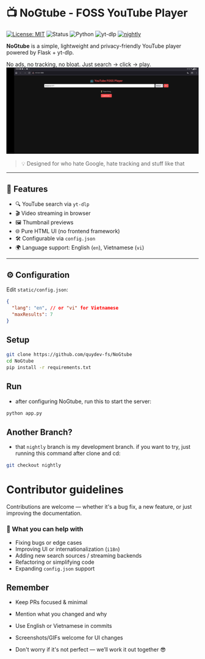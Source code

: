 # 📺 NoGtube - FOSS YouTube Player

[![License: MIT](https://img.shields.io/badge/License-MIT-blue.svg)](LICENSE)
![Status](https://img.shields.io/badge/status-pre_release-orange)
![Python](https://img.shields.io/badge/python-3.7%2B-blue)
![yt-dlp](https://img.shields.io/badge/powered%20by-yt--dlp-yellow)
[![nightly](https://img.shields.io/badge/branch-main-blue)](https://github.com/quydev-fs/NoGtube/tree/nightly)

**NoGtube** is a simple, lightweight and privacy-friendly YouTube player powered by Flask + yt-dlp.

No ads, no tracking, no bloat. Just search → click → play.
<img src="https://raw.githubusercontent.com/quydev-fs/NoGtube/refs/heads/main/imgs/demo.png" alt="demo">


> 💡 Designed for who hate Google, hate tracking and stuff like that

---

## 🚀 Features

- 🔍 YouTube search via `yt-dlp`
- 🎬 Video streaming in browser
- 🖼️ Thumbnail previews
- 🌐 Pure HTML UI (no frontend framework)
- 🛠 Configurable via `config.json`
- 🌍 Language support: English (`en`), Vietnamese (`vi`)

---

## ⚙️ Configuration

Edit `static/config.json`:

```json
{
  "lang": "en", // or "vi" for Vietnamese
  "maxResults": 7
}
```

## Setup
```bash
git clone https://github.com/quydev-fs/NoGtube
cd NoGtube
pip install -r requirements.txt
```
## Run
- after configuring NoGtube, run this to start the server:
```bash
python app.py 
```
## Another Branch?
- that `nightly` branch is my development branch. if you want to try, just running this command after clone and cd:
```bash
git checkout nightly
```

# Contributor guidelines

Contributions are welcome — whether it's a bug fix, a new feature, or just improving the documentation.

### 🧩 What you can help with

- Fixing bugs or edge cases
- Improving UI or internationalization (`i18n`)
- Adding new search sources / streaming backends
- Refactoring or simplifying code
- Expanding `config.json` support

## Remember
- Keep PRs focused & minimal

- Mention what you changed and why

- Use English or Vietnamese in commits

- Screenshots/GIFs welcome for UI changes

- Don't worry if it's not perfect — we’ll work it out together 😎
